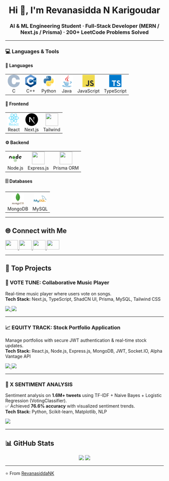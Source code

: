 <h1 align="center">Hi 👋, I'm Revanasidda N Karigoudar</h1>
<h3 align="center">AI & ML Engineering Student · Full-Stack Developer (MERN / Next.js / Prisma) · 200+ LeetCode Problems Solved</h3>

---

### 💻 Languages & Tools  

#### 📝 Languages  
<table border="0">
  <tr>
    <td align="center"><img src="https://raw.githubusercontent.com/devicons/devicon/master/icons/c/c-original.svg" width="40" height="40"/><br>C</td>
    <td align="center"><img src="https://raw.githubusercontent.com/devicons/devicon/master/icons/cplusplus/cplusplus-original.svg" width="40" height="40"/><br>C++</td>
    <td align="center"><img src="https://raw.githubusercontent.com/devicons/devicon/master/icons/python/python-original.svg" width="40" height="40"/><br>Python</td>
    <td align="center"><img src="https://raw.githubusercontent.com/devicons/devicon/master/icons/java/java-original.svg" width="40" height="40"/><br>Java</td>
    <td align="center"><img src="https://raw.githubusercontent.com/devicons/devicon/master/icons/javascript/javascript-original.svg" width="40" height="40"/><br>JavaScript</td>
    <td align="center"><img src="https://raw.githubusercontent.com/devicons/devicon/master/icons/typescript/typescript-original.svg" width="40" height="40"/><br>TypeScript</td>
  </tr>
</table>

#### 🎨 Frontend  
<table border="0">
  <tr>
    <td align="center"><img src="https://raw.githubusercontent.com/devicons/devicon/master/icons/react/react-original-wordmark.svg" width="40" height="40"/><br>React</td>
    <td align="center"><img src="https://raw.githubusercontent.com/devicons/devicon/master/icons/nextjs/nextjs-original.svg" width="40" height="40"/><br>Next.js</td>
    <td align="center"><img src="https://skillicons.dev/icons?i=tailwind" width="40" height="40"/><br>Tailwind</td>
  </tr>
</table>

#### ⚙️ Backend  
<table border="0">
  <tr>
    <td align="center"><img src="https://raw.githubusercontent.com/devicons/devicon/master/icons/nodejs/nodejs-original-wordmark.svg" width="40" height="40"/><br>Node.js</td>
    <td align="center"><img src="https://skillicons.dev/icons?i=express" width="40" height="40"/><br>Express.js</td>
    <td align="center"><img src="https://skillicons.dev/icons?i=prisma" width="40" height="40"/><br>Prisma ORM</td>
  </tr>
</table>

#### 🗄️ Databases  
<table border="0">
  <tr>
    <td align="center"><img src="https://raw.githubusercontent.com/devicons/devicon/master/icons/mongodb/mongodb-original-wordmark.svg" width="40" height="40"/><br>MongoDB</td>
    <td align="center"><img src="https://raw.githubusercontent.com/devicons/devicon/master/icons/mysql/mysql-original-wordmark.svg" width="40" height="40"/><br>MySQL</td>
  </tr>
</table>



---

## 🌐 Connect with Me  
<p align="left">
  <a href="https://linkedin.com/in/revanasidda-karigoudar-726a35218" target="_blank">
    <img src="https://raw.githubusercontent.com/rahuldkjain/github-profile-readme-generator/master/src/images/icons/Social/linked-in-alt.svg" height="30" width="40"/>
  </a>
  <a href="https://www.leetcode.com/revanasidda_nk" target="_blank">
    <img src="https://raw.githubusercontent.com/rahuldkjain/github-profile-readme-generator/master/src/images/icons/Social/leet-code.svg" height="30" width="40"/>
  </a>
  <a href="https://auth.geeksforgeeks.org/user/nmrevanasmai6" target="_blank">
    <img src="https://raw.githubusercontent.com/rahuldkjain/github-profile-readme-generator/master/src/images/icons/Social/geeks-for-geeks.svg" height="30" width="40"/>
  </a>
  <a href="mailto:nmrevanasiddarhbk@gmail.com" target="_blank">
    <img src="https://raw.githubusercontent.com/simple-icons/simple-icons/develop/icons/gmail.svg" height="30" width="40"/>
  </a>
</p>

---


## 🚀 Top Projects  

### 🎵 VOTE TUNE: Collaborative Music Player  
Real-time music player where users vote on songs.  
**Tech Stack:** Next.js, TypeScript, ShadCN UI, Prisma, MySQL, Tailwind CSS  
<p>
  <a href="https://github.com/RevanasiddaNK/VoteTune" target="_blank">
    <img src="https://img.shields.io/badge/GitHub-181717?style=for-the-badge&logo=github&logoColor=white"/>
  </a>
  <a href="https://votetune.vercel.app/" target="_blank">
    <img src="https://img.shields.io/badge/Live%20Demo-2ea44f?style=for-the-badge&logo=vercel&logoColor=white"/>
  </a>
</p>

---

### 📈 EQUITY TRACK: Stock Portfolio Application  
Manage portfolios with secure JWT authentication & real-time stock updates.  
**Tech Stack:** React.js, Node.js, Express.js, MongoDB, JWT, Socket.IO, Alpha Vantage API  
<p>
  <a href="https://github.com/RevanasiddaNK/EquityTrack" target="_blank">
    <img src="https://img.shields.io/badge/GitHub-181717?style=for-the-badge&logo=github&logoColor=white"/>
  </a>
  <a href="https://equitytrack.onrender.com/" target="_blank">
    <img src="https://img.shields.io/badge/Live%20Demo-2ea44f?style=for-the-badge&logo=vercel&logoColor=white"/>
  </a>
</p>

---

### 📝 X SENTIMENT ANALYSIS  
Sentiment analysis on **1.6M+ tweets** using TF-IDF + Naive Bayes + Logistic Regression (VotingClassifier).  
✅ Achieved **76.6% accuracy** with visualized sentiment trends.  
**Tech Stack:** Python, Scikit-learn, Matplotlib, NLP  
<p>
  <a href="https://github.com/RevanasiddaNK/X-Sentiment-Analysis" target="_blank">
    <img src="https://img.shields.io/badge/GitHub-181717?style=for-the-badge&logo=github&logoColor=white"/>
  </a>
</p>

---

## 📊 GitHub Stats  
<p align="center">
  <img src="https://github-readme-stats.vercel.app/api?username=RevanasiddaNK&show_icons=true&count_private=true&hide_border=true" height="160"/>
  <img src="https://github-readme-stats.vercel.app/api/top-langs/?username=RevanasiddaNK&layout=compact&hide_border=true" height="160"/>
</p>

---

⭐️ From [RevanasiddaNK](https://github.com/RevanasiddaNK)
